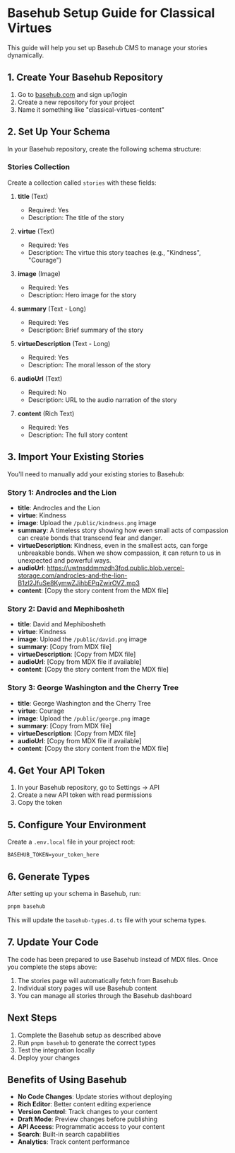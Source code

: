 # Basehub Setup Guide for Classical Virtues

This guide will help you set up Basehub CMS to manage your stories dynamically.

## 1. Create Your Basehub Repository

1. Go to [basehub.com](https://basehub.com) and sign up/login
2. Create a new repository for your project
3. Name it something like "classical-virtues-content"

## 2. Set Up Your Schema

In your Basehub repository, create the following schema structure:

### Stories Collection
Create a collection called `stories` with these fields:

1. **title** (Text)
   - Required: Yes
   - Description: The title of the story

2. **virtue** (Text)
   - Required: Yes
   - Description: The virtue this story teaches (e.g., "Kindness", "Courage")

3. **image** (Image)
   - Required: Yes
   - Description: Hero image for the story

4. **summary** (Text - Long)
   - Required: Yes
   - Description: Brief summary of the story

5. **virtueDescription** (Text - Long)
   - Required: Yes
   - Description: The moral lesson of the story

6. **audioUrl** (Text)
   - Required: No
   - Description: URL to the audio narration of the story

7. **content** (Rich Text)
   - Required: Yes
   - Description: The full story content

## 3. Import Your Existing Stories

You'll need to manually add your existing stories to Basehub:

### Story 1: Androcles and the Lion
- **title**: Androcles and the Lion
- **virtue**: Kindness
- **image**: Upload the `/public/kindness.png` image
- **summary**: A timeless story showing how even small acts of compassion can create bonds that transcend fear and danger.
- **virtueDescription**: Kindness, even in the smallest acts, can forge unbreakable bonds. When we show compassion, it can return to us in unexpected and powerful ways.
- **audioUrl**: https://uwtnsddmmzdh3fod.public.blob.vercel-storage.com/androcles-and-the-lion-B1zl2JfuSe8KymwZJihbEPqZwirOVZ.mp3
- **content**: [Copy the story content from the MDX file]

### Story 2: David and Mephibosheth
- **title**: David and Mephibosheth
- **virtue**: Kindness
- **image**: Upload the `/public/david.png` image
- **summary**: [Copy from MDX file]
- **virtueDescription**: [Copy from MDX file]
- **audioUrl**: [Copy from MDX file if available]
- **content**: [Copy the story content from the MDX file]

### Story 3: George Washington and the Cherry Tree
- **title**: George Washington and the Cherry Tree
- **virtue**: Courage
- **image**: Upload the `/public/george.png` image
- **summary**: [Copy from MDX file]
- **virtueDescription**: [Copy from MDX file]
- **audioUrl**: [Copy from MDX file if available]
- **content**: [Copy the story content from the MDX file]

## 4. Get Your API Token

1. In your Basehub repository, go to Settings → API
2. Create a new API token with read permissions
3. Copy the token

## 5. Configure Your Environment

Create a `.env.local` file in your project root:

```env
BASEHUB_TOKEN=your_token_here
```

## 6. Generate Types

After setting up your schema in Basehub, run:

```bash
pnpm basehub
```

This will update the `basehub-types.d.ts` file with your schema types.

## 7. Update Your Code

The code has been prepared to use Basehub instead of MDX files. Once you complete the steps above:

1. The stories page will automatically fetch from Basehub
2. Individual story pages will use Basehub content
3. You can manage all stories through the Basehub dashboard

## Next Steps

1. Complete the Basehub setup as described above
2. Run `pnpm basehub` to generate the correct types
3. Test the integration locally
4. Deploy your changes

## Benefits of Using Basehub

- **No Code Changes**: Update stories without deploying
- **Rich Editor**: Better content editing experience
- **Version Control**: Track changes to your content
- **Draft Mode**: Preview changes before publishing
- **API Access**: Programmatic access to your content
- **Search**: Built-in search capabilities
- **Analytics**: Track content performance 